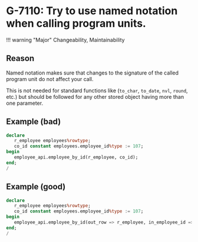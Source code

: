 # G-7110: Try to use named notation when calling program units.

!!! warning "Major"
    Changeability, Maintainability

## Reason

Named notation makes sure that changes to the signature of the called program unit do not affect your call.

This is not needed for standard functions like (`to_char`, `to_date`, `nvl`, `round`, etc.) but should be followed for any other stored object having more than one parameter.

## Example (bad)

``` sql
declare
   r_employee employees%rowtype;
   co_id constant employees.employee_id%type := 107;
begin
   employee_api.employee_by_id(r_employee, co_id);
end;
/
```

## Example (good)

``` sql
declare
   r_employee employees%rowtype;
   co_id constant employees.employee_id%type := 107;
begin
   employee_api.employee_by_id(out_row => r_employee, in_employee_id => co_id);
end;
/
```